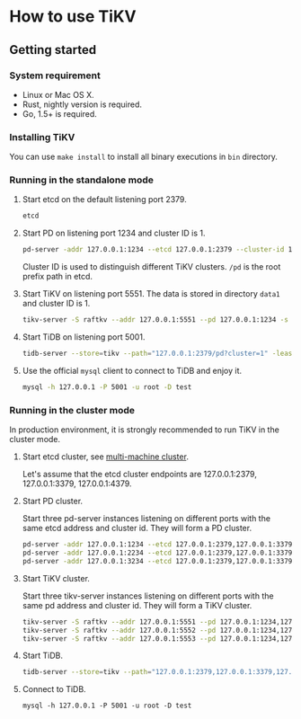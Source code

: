 # How to use TiKV

## Getting started

### System requirement

+ Linux or Mac OS X.
+ Rust, nightly version is required.
+ Go, 1.5+ is required.

### Installing TiKV

You can use `make install` to install all binary executions in `bin` directory.

### Running in the standalone mode

1. Start etcd on the default listening port 2379.

    ```sh
    etcd 
    ```

2. Start PD on listening port 1234 and cluster ID is 1.

    ```sh
    pd-server -addr 127.0.0.1:1234 --etcd 127.0.0.1:2379 --cluster-id 1 --root /pd
    ```

    Cluster ID is used to distinguish different TiKV clusters.
    `/pd` is the root prefix path in etcd. 

3. Start TiKV on listening port 5551. The data is stored in directory `data1` and cluster ID is 1.

    ```sh
    tikv-server -S raftkv --addr 127.0.0.1:5551 --pd 127.0.0.1:1234 -s data1 --cluster-id 1
    ```

4. Start TiDB on listening port 5001. 

    ```sh
    tidb-server --store=tikv --path="127.0.0.1:2379/pd?cluster=1" -lease 1 -P 5001
    ```

5. Use the official `mysql` client to connect to TiDB and enjoy it. 

    ```sh
    mysql -h 127.0.0.1 -P 5001 -u root -D test
    ```

### Running in the cluster mode

In production environment, it is strongly recommended to run TiKV in the cluster mode. 

1. Start etcd cluster, see [multi-machine cluster](https://github.com/coreos/etcd/blob/master/Documentation/op-guide/clustering.md).

    Let's assume that the etcd cluster endpoints are 127.0.0.1:2379, 127.0.0.1:3379, 127.0.0.1:4379.

2. Start PD cluster.

    Start three pd-server instances listening on different ports with the same etcd address and cluster id. They will form a PD cluster.
    
    ```sh
    pd-server -addr 127.0.0.1:1234 --etcd 127.0.0.1:2379,127.0.0.1:3379,127.0.0.1:4379 --cluster-id 1 --root /pd
    pd-server -addr 127.0.0.1:2234 --etcd 127.0.0.1:2379,127.0.0.1:3379,127.0.0.1:4379 --cluster-id 1 --root /pd
    pd-server -addr 127.0.0.1:3234 --etcd 127.0.0.1:2379,127.0.0.1:3379,127.0.0.1:4379 --cluster-id 1 --root /pd
    ```

3. Start TiKV cluster.

    Start three tikv-server instances listening on different ports with the same pd address and cluster id. They will form a TiKV cluster.
    
    ```sh
    tikv-server -S raftkv --addr 127.0.0.1:5551 --pd 127.0.0.1:1234,127.0.0.1:2234,127.0.0.1:3234 -s data1 --cluster-id 1
    tikv-server -S raftkv --addr 127.0.0.1:5552 --pd 127.0.0.1:1234,127.0.0.1:2234,127.0.0.1:3234 -s data2 --cluster-id 1
    tikv-server -S raftkv --addr 127.0.0.1:5553 --pd 127.0.0.1:1234,127.0.0.1:2234,127.0.0.1:3234 -s data3 --cluster-id 1
    ```

4. Start TiDB.

    ```sh
    tidb-server --store=tikv --path="127.0.0.1:2379,127.0.0.1:3379,127.0.0.1:4379/pd?cluster=1" -lease 1 -P 5001
    ```
    
5. Connect to TiDB.

    ```
    mysql -h 127.0.0.1 -P 5001 -u root -D test
    ```
